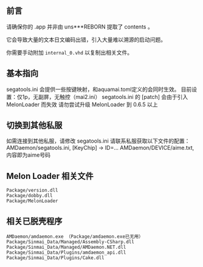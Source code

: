 ## 前言

请确保你的 .app 并非由 uns***REBORN 提取了 contents 。

它会导致大量的文本日文编码出错，引入大量难以溯源的启动问题。

你需要手动附加 `internal_0.vhd` 以复制出相关文件。

## 基本指向

segatools.ini 会提供一些按键映射，和aquamai.toml定义的会同时生效。
目前设置：仅1p，无副屏，无触控（mai2.ini）
segatools.ini 的 [patch] 会由于引入 MelonLoader 而失效
请勿尝试升级 MelonLoader 到 0.6.5 以上

## 切换到其他私服

如需连接到其他私服，请修改 segatools.ini
请联系私服获取以下文件的配置：
AMDaemon/segatools.ini, [KeyChip] -> ID=...
AMDaemon/DEVICE/aime.txt, 内容即为aime号码

## Melon Loader 相关文件

```text
Package/version.dll
Package/dobby.dll
Package/MelonLoader
```

## 相关已脱壳程序

```text
AMDaemon/amdaemon.exe （Package/amdaemon.exe已无用）
Package/Sinmai_Data/Managed/Assembly-CSharp.dll
Package/Sinmai_Data/Managed/AMDaemon.NET.dll
Package/Sinmai_Data/Plugins/amdaemon_api.dll
Package/Sinmai_Data/Plugins/Cake.dll
```
